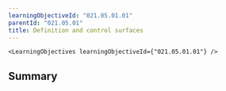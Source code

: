 ```yaml
---
learningObjectiveId: "021.05.01.01"
parentId: "021.05.01"
title: Definition and control surfaces
---
```


```tsx eval
<LearningObjectives learningObjectiveId={"021.05.01.01"} />
```

## Summary
